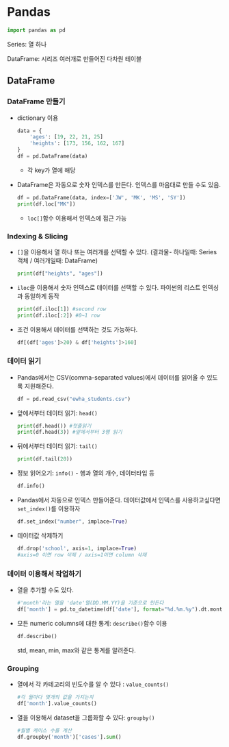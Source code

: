 # Pandas

```python
import pandas as pd
```

Series: 열 하나

DataFrame: 시리즈 여러개로 만들어진 다차원 테이블

## DataFrame

### DataFrame 만들기

- dictionary 이용

  ```python
  data = {
      'ages': [19, 22, 21, 25]
      'heights': [173, 156, 162, 167]
  }
  df = pd.DataFrame(data)
  ```

  - 각 key가 열에 해당

- DataFrame은 자동으로 숫자 인덱스를 만든다. 인덱스를 마음대로 만들 수도 있음.

  ```python
  df = pd.DataFrame(data, index=['JW', 'MK', 'MS', 'SY'])
  print(df.loc["MK"])
  ```

  - `loc[]`함수 이용해서 인덱스에 접근 가능

### Indexing & Slicing

- `[]`을 이용해서 열 하나 또는 여러개를 선택할 수 있다. (결과물- 하나일때: Series 객체 / 여러개일때: DataFrame)

  ```python
  print(df["heights", "ages"])
  ```

- `iloc`을 이용해서 숫자 인덱스로 데이터를 선택할 수 있다. 파이썬의 리스트 인덱싱과 동일하게 동작

  ```python
  print(df.iloc[1]) #second row
  print(df.iloc[:2]) #0~1 row
  ```

- 조건 이용해서 데이터를 선택하는 것도 가능하다.

  ```python
  df[(df['ages']>20) & df['heights']>160]
  ```

  

### 데이터 읽기

- Pandas에서는 CSV(comma-separated values)에서 데이터를 읽어올 수 있도록 지원해준다. 

  ```python
  df = pd.read_csv("ewha_students.csv")
  ```

- 앞에서부터 데이터 읽기: `head()`

  ```python
  print(df.head()) #첫줄읽기
  print(df.head(3)) #앞에서부터 3행 읽기
  ```

- 뒤에서부터 데이터 읽기: `tail()`

  ```python
  print(df.tail(20))
  ```

- 정보 읽어오기: `info()` - 행과 열의 개수, 데이터타입 등

  ```python
  df.info()
  ```

- Pandas에서 자동으로 인덱스 만들어준다. 데이터값에서 인덱스를 사용하고싶다면 `set_index()`를 이용하자

  ```python
  df.set_index("number", implace=True)
  ```

- 데이터값 삭제하기

  ```python
  df.drop('school', axis=1, implace=True)
  #axis=0 이면 row 삭제 / axis=1이면 column 삭제
  ```



### 데이터 이용해서 작업하기

- 열을 추가할 수도 있다.

  ```python
  #'month'라는 열을 'date'열(DD.MM.YY)을 기준으로 만든다
  df['month'] = pd.to_datetime(df['date'], format="%d.%m.%y").dt.month_name()
  ```

- 모든 numeric columns에 대한 통계: `describe()`함수 이용

  ```python
  df.describe()
  ```

  std, mean, min, max와 같은 통계를 알려준다.



### Grouping

- 열에서 각 카테고리의 빈도수를 알 수 있다 : `value_counts()`

  ```python
  #각 월마다 몇개의 값을 가지는지
  df['month'].value_counts()
  ```

- 열을 이용해서 dataset을 그룹화할 수 있다: `groupby()`

  ```python
  #월별 케이스 수를 계산
  df.groupby('month')['cases'].sum()
  ```

  
